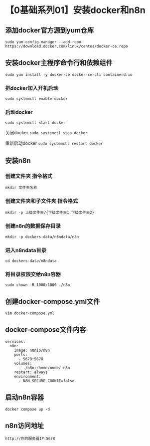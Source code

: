 # 【0基础系列01】安装docker和n8n


## 添加docker官方源到yum仓库

```
sudo yum-config-manager --add-repo https://download.docker.com/linux/centos/docker-ce.repo
```
## 安装docker主程序命令行和依赖组件

```
sudo yum install -y docker-ce docker-ce-cli containerd.io
```

### 把docker加入开机启动

```
sudo systemctl enable docker
```

### 启动docker

```
sudo systemctl start docker
```

关闭docker `sudo systemctl stop docker`

重新启动docker `sudo systemctl restart docker`


## 安装n8n

### 创建文件夹 指令格式
```
mkdir 文件夹名称
```
### 创建文件夹和子文件夹 指令格式
```
mkdir -p 上级文件夹/{下级文件夹1,下级文件夹2}
```

### 创建n8n的数据保存目录

```
mkdir -p dockers-data/n8ndata/n8n
```

### 进入n8ndata目录
```
cd dockers-data/n8ndata
```

### 将目录权限交给n8n容器
```
sudo chown -R 1000:1000 ./n8n
```


## 创建docker-compose.yml文件

```
vim docker-compose.yml
```

## docker-compose文件内容
```
services:
  n8n:
    image: n8nio/n8n
    ports:
      - 5678:5678
    volumes:
      - ./n8n:/home/node/.n8n
    restart: always
    environment:
      - N8N_SECURE_COOKIE=false

```

## 启动n8n容器
```
docker compose up -d
```

## n8n访问地址
```
http://你的服务器IP:5678
```